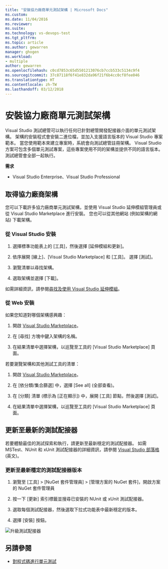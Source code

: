 ```yaml
---
title: "安裝協力廠商單元測試架構 | Microsoft Docs"
ms.custom: 
ms.date: 11/04/2016
ms.reviewer: 
ms.suite: 
ms.technology: vs-devops-test
ms.tgt_pltfrm: 
ms.topic: article
ms.author: gewarren
manager: ghogen
ms.workload:
- multiple
author: gewarren
ms.openlocfilehash: c0cd7853c65d5501213076cb7ccb533c5134c9f4
ms.sourcegitcommit: 37c87118f6f41e832da96f21f6b4cc0cf8fee046
ms.translationtype: HT
ms.contentlocale: zh-TW
ms.lasthandoff: 03/12/2018
---
```

# <a name="install-third-party-unit-test-frameworks"></a>安裝協力廠商單元測試架構
Visual Studio 測試總管可以執行任何已針對總管開發配接器介面的單元測試架構。 架構的安裝程式會安裝二進位檔，並加入支援語言版本的 Visual Studio 專案範本。 當您使用範本來建立專案時，系統會向測試總管註冊架構。 Visual Studio 方案可包含多個單元測試專案，這些專案使用不同的架構並提供不同的語言版本。 測試總管會全部一起執行。  
  
 **需求**  
  
-   Visual Studio Enterprise、Visual Studio Professional  
  
## <a name="acquiring-third-party-frameworks"></a>取得協力廠商架構  
 您可以下載許多協力廠商單元測試架構，並使用 Visual Studio 延伸模組管理員或從 Visual Studio Marketplace 進行安裝。 您也可以從其他網站 (例如架構的網站) 下載架構。  
  
### <a name="installing-from-visual-studio"></a>從 Visual Studio 安裝  
  
1.  選擇標準功能表上的 [工具]，然後選擇 [延伸模組和更新]。  
  
2.  依序展開 [線上]、[Visual Studio Marketplace] 和 [工具]。 選擇 [測試]。  
  
3.  瀏覽清單以尋找架構。  
  
4.  選取架構並選擇 [下載]。  
  
 如需詳細資訊，請參閱[尋找及使用 Visual Studio 延伸模組](../ide/finding-and-using-visual-studio-extensions.md)。  
  
### <a name="installing-from-the-web"></a>從 Web 安裝  
 如果您知道對哪個架構感興趣：  
  
1.  開啟 [Visual Studio Marketplace](https://marketplace.visualstudio.com/vs)。  
  
2.  在 [尋找] 方塊中鍵入架構的名稱。  
  
3.  在結果清單中選擇架構，以巡覽至工具的 [Visual Studio Marketplace] 頁面。  
  
 若要瀏覽架構和其他測試工具的清單：  
  
1.  開啟 [Visual Studio Marketplace](https://marketplace.visualstudio.com/vs)。  
  
2.  在 [依分類/集合篩選] 中，選擇 [See all] (全部查看)。  
  
3.  在 [分類] 清單 (標示為 [正在顯示]) 中，展開 [工具] 節點，然後選擇 [測試]。  
  
4.  在結果清單中選擇架構，以巡覽至工具的 [Visual Studio Marketplace] 頁面。 

## <a name="update-to-the-latest-test-adapters"></a>更新至最新的測試配接器

若要體驗最佳的測試探索和執行，請更新至最新穩定的測試配接器。 如需 MSTest、NUnit 和 xUnit 測試配接器的詳細資訊，請參閱 [Visual Studio 部落格](https://blogs.msdn.microsoft.com/visualstudio/2017/11/16/test-experience-improvements/) \(英文\)。

### <a name="to-update-to-the-latest-stable-test-adapter-version"></a>更新至最新穩定的測試配接器版本

1. 瀏覽至 [工具] > [NuGet 套件管理員] > [管理方案的 NuGet 套件]，開啟方案的 NuGet 套件管理員

2. 按一下 [更新] 索引標籤並搜尋已安裝的 NUnit 或 xUnit 測試配接器。

3. 選取每個測試配接器，然後選取下拉式功能表中最新穩定的版本。

4. 選擇 [安裝] 按鈕。

![升級測試配接器](media/installadapter-upgrade.png)

## <a name="see-also"></a>另請參閱

- [對程式碼進行單元測試](../test/unit-test-your-code.md)
